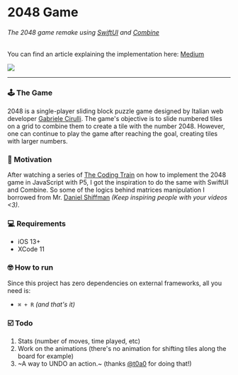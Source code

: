 # 2048 Game

###### The 2048 game remake using [SwiftUI](https://developer.apple.com/xcode/swiftui) and [Combine](https://developer.apple.com/documentation/combine)

You can find an article explaining the implementation here: [Medium](https://medium.com/@caiobzen/2048-swiftui-dda67949beb)

<a href="https://codeclimate.com/github/caiobzen/2048-swiftui/maintainability"><img src="https://api.codeclimate.com/v1/badges/a56aa52cda5f80c18494/maintainability" /></a>

--- 

### 🕹️ The Game

2048 is a single-player sliding block puzzle game designed by Italian web developer [Gabriele Cirulli](https://gabrielecirulli.com). The game's objective is to slide numbered tiles on a grid to combine them to create a tile with the number 2048. However, one can continue to play the game after reaching the goal, creating tiles with larger numbers.


### 🚂 Motivation

After watching a series of [The Coding Train](https://www.youtube.com/watch?v=JSn-DJU8qf0) on how to implement the 2048 game in JavaScript with P5, I got the inspiration to do the same with SwiftUI and Combine. So some of the logics behind matrices manipulation I borrowed from Mr. [Daniel Shiffman](https://twitter.com/shiffman) *(Keep inspiring people with your videos <3)*.

### 💻 Requirements
- iOS 13+
- XCode 11

### 🤓 How to run
Since this project has zero dependencies on external frameworks, all you need is:
- `⌘ + R` *(and that's it)*

### ☑️ Todo
1. Stats (number of moves, time played, etc)
2. Work on the animations (there's no animation for shifting tiles along the board for example)
3. ~A way to UNDO an action.~ (thanks [@t0a0](https://github.com/t0a0) for doing that!)
